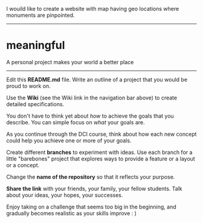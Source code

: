 I wouild like to create a website with map having geo locations where monuments are pinpointed.

---

# meaningful
A personal project makes your world a better place

---

Edit this **README.md** file. Write an outline of a project that you would be proud to work on. 

Use the **Wiki** (see the Wiki link in the navigation bar above) to create detailed specifications.

You don't have to think yet about _how_ to achieve the goals that you describe. You can simple focus on _what_ your goals are.

As you continue through the DCI course, think about how each new concept could help you achieve one or more of your goals.

Create different **branches** to experiment with ideas. Use each branch for a little "barebones" project that explores ways to provide a feature or a layout or a concept.

Change the **name of the repository** so that it reflects your purpose.

**Share the link** with your friends, your family, your fellow students. Talk about your ideas, your hopes, your successes.

Enjoy taking on a challenge that seems too big in the beginning, and gradually becomes realistic as your skills improve : )
